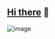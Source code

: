 ## [Hi there](https://medium.com/@characterHQ) 👋
![image](https://github.com/user-attachments/assets/cdcdcb70-b1cc-4949-9233-e6bb9841e075)

<!--
**characterHQ/characterHQ** is a ✨ _special_ ✨ repository because its `README.md` (this file) appears on your GitHub profile.

Here are some ideas to get you started:

- 🔭 I’m currently working on ...
- 🌱 I’m currently learning ...
- 👯 I’m looking to collaborate on ...
- 🤔 I’m looking for help with ...
- 💬 Ask me about ...
- 📫 How to reach me: ...
- 😄 Pronouns: ...
- ⚡ Fun fact: ...
-->
